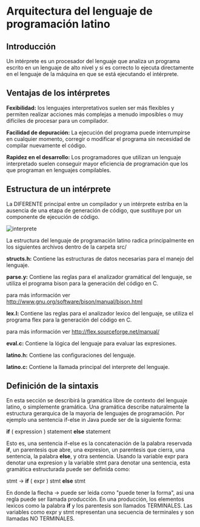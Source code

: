 # Arquitectura del lenguaje de programación latino

## Introducción
Un intérprete es un procesador del lenguaje que analiza un programa escrito en
un lenguaje de alto nivel y si es correcto lo ejecuta directamente en el lenguaje
de la máquina en que se está ejecutando el intérprete.

## Ventajas de los intérpretes
__Fexibilidad:__ los lenguajes interpretativos suelen ser más flexibles y permiten
realizar acciones más complejas a menudo imposibles o muy difíciles de procesar
para un compilador.

__Facilidad de depuración:__ La ejecución del programa puede interrumpirse en
cualquier momento, corregir o modificar el programa sin necesidad de compilar
nuevamente el código.

__Rapidez en el desarrollo:__ Los programadores que utilizan un lenguaje
interpretado suelen conseguir mayor eficiencia de programación que los que
programan en lenguajes compilables.

## Estructura de un intérprete
La DIFERENTE principal entre un compilador y un intérprete estriba en la ausencia
de una etapa de generación de código, que sustituye por un componente de ejecución
de código.

![interprete](https://raw.githubusercontent.com/primitivorm/latino/master/doc/interprete.png "interprete")

La estructura del lenguaje de programación latino radica principalmente en los
siguientes archivos dentro de la carpeta src/

__structs.h:__  Contiene las estructuras de datos necesarias para el manejo del lenguaje.

__parse.y:__ Contiene las reglas para el analizador gramátical del
lenguaje, se utiliza el programa bison para la generación del código en C.

para más información ver http://www.gnu.org/software/bison/manual/bison.html

__lex.l:__ Contiene las reglas para el analizador lexico del lenguaje, se utiliza el programa flex para la generación del código en C.

para más información ver http://flex.sourceforge.net/manual/

__eval.c:__ Contiene la lógica del lenguaje para evaluar las expresiones.

__latino.h:__ Contiene las configuraciones del lenguaje.

__latino.c:__ Contiene la llamada principal del interprete del lenguaje.

## Definición de la sintaxis
En esta sección se describirá la gramática libre de contexto del lenguaje latino,
o simplemente gramática.
Una gramática describe naturalmente la estructura gerarquica de la mayoria de
lenguajes de programación. Por ejemplo una sentencia if-else in Java puede ser de la siguiente forma:

__if__ ( expression ) statement __else__ statement

Esto es, una sentencia if-else es la concatenación de la palabra reservada __if__,
un parentesis que abre, una expresion, un parentesis que cierra, una sentencia,
la palabra __else__, y otra sentencia. Usando la variable expr para denotar una
expresion y la variable stmt para denotar una sentencia, esta gramática estructurada
puede ser definida como:

stmt -> __if__ ( expr ) stmt __else__ stmt

En donde la flecha -> puede ser leida como "puede tener la forma", asi una regla puede ser
llamada producción. En una producción, los elementos lexicos como la palabra __if__ y los parentesis
son llamados TERMINALES. Las variables como expr y stmt representan una secuencia de terminales y
son llamadas NO TERMINALES.
